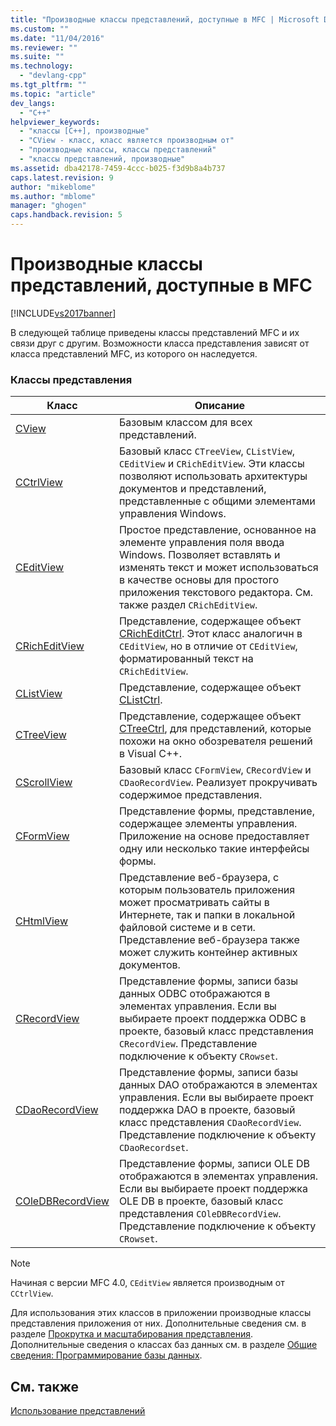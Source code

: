 ```yaml
---
title: "Производные классы представлений, доступные в MFC | Microsoft Docs"
ms.custom: ""
ms.date: "11/04/2016"
ms.reviewer: ""
ms.suite: ""
ms.technology: 
  - "devlang-cpp"
ms.tgt_pltfrm: ""
ms.topic: "article"
dev_langs: 
  - "C++"
helpviewer_keywords: 
  - "классы [C++], производные"
  - "CView - класс, класс является производным от"
  - "производные классы, классы представлений"
  - "классы представлений, производные"
ms.assetid: dba42178-7459-4ccc-b025-f3d9b8a4b737
caps.latest.revision: 9
author: "mikeblome"
ms.author: "mblome"
manager: "ghogen"
caps.handback.revision: 5
---
```

# Производные классы представлений, доступные в MFC
[!INCLUDE[vs2017banner](../assembler/inline/includes/vs2017banner.md)]

В следующей таблице приведены классы представлений MFC и их связи друг с другим.  Возможности класса представления зависят от класса представлений MFC, из которого он наследуется.  
  
### Классы представления  
  
|Класс|Описание|  
|-----------|--------------|  
|[CView](../Topic/CView%20Class.md)|Базовым классом для всех представлений.|  
|[CCtrlView](../mfc/reference/cctrlview-class.md)|Базовый класс `CTreeView`, `CListView`, `CEditView` и `CRichEditView`.  Эти классы позволяют использовать архитектуры документов и представлений, представленные с общими элементами управления Windows.|  
|[CEditView](../Topic/CEditView%20Class.md)|Простое представление, основанное на элементе управления поля ввода Windows.  Позволяет вставлять и изменять текст и может использоваться в качестве основы для простого приложения текстового редактора.  См. также раздел `CRichEditView`.|  
|[CRichEditView](../mfc/reference/cricheditview-class.md)|Представление, содержащее объект [CRichEditCtrl](../Topic/CRichEditCtrl%20Class.md).  Этот класс аналогичн в `CEditView`, но в отличие от `CEditView`, форматированный текст на `CRichEditView`.|  
|[CListView](../mfc/reference/clistview-class.md)|Представление, содержащее объект [CListCtrl](../Topic/CListCtrl%20Class.md).|  
|[CTreeView](../mfc/reference/ctreeview-class.md)|Представление, содержащее объект [CTreeCtrl](../mfc/reference/ctreectrl-class.md), для представлений, которые похожи на окно обозревателя решений в Visual C\+\+.|  
|[CScrollView](../mfc/reference/cscrollview-class.md)|Базовый класс `CFormView`, `CRecordView` и `CDaoRecordView`.  Реализует прокручивать содержимое представления.|  
|[CFormView](../mfc/reference/cformview-class.md)|Представление формы, представление, содержащее элементы управления.  Приложение на основе предоставляет одну или несколько такие интерфейсы формы.|  
|[CHtmlView](../mfc/reference/chtmlview-class.md)|Представление веб\-браузера, с которым пользователь приложения может просматривать сайты в Интернете, так и папки в локальной файловой системе и в сети.  Представление веб\-браузера также может служить контейнер активных документов.|  
|[CRecordView](../mfc/reference/crecordview-class.md)|Представление формы, записи базы данных ODBC отображаются в элементах управления.  Если вы выбираете проект поддержка ODBC в проекте, базовый класс представления `CRecordView`.  Представление подключение к объекту `CRowset`.|  
|[CDaoRecordView](../mfc/reference/cdaorecordview-class.md)|Представление формы, записи базы данных DAO отображаются в элементах управления.  Если вы выбираете проект поддержка DAO в проекте, базовый класс представления `CDaoRecordView`.  Представление подключение к объекту `CDaoRecordset`.|  
|[COleDBRecordView](../mfc/reference/coledbrecordview-class.md)|Представление формы, записи OLE DB отображаются в элементах управления.  Если вы выбираете проект поддержка OLE DB в проекте, базовый класс представления `COleDBRecordView`.  Представление подключение к объекту `CRowset`.|  
  
> [!NOTE]
>  Начиная с версии MFC 4.0, `CEditView` является производным от `CCtrlView`.  
  
 Для использования этих классов в приложении производные классы представления приложения от них.  Дополнительные сведения см. в разделе [Прокрутка и масштабирования представления](../mfc/scrolling-and-scaling-views.md).  Дополнительные сведения о классах баз данных см. в разделе [Общие сведения: Программирование базы данных](../data/data-access-programming-mfc-atl.md).  
  
## См. также  
 [Использование представлений](../mfc/using-views.md)
